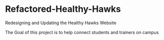 # Refactored-Healthy-Hawks
Redesigning and Updating the Healthy Hawks Website

The Goal of this project is to help connect students and trainers on campus 

